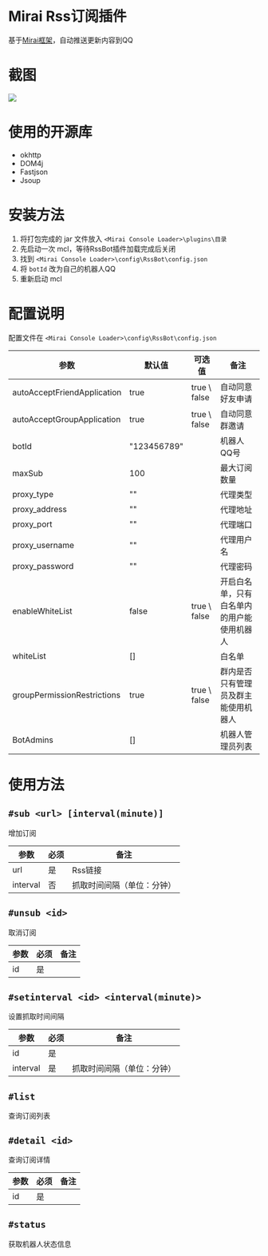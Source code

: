 # Mirai Rss订阅插件

基于[Mirai框架](https://github.com/mamoe/mirai)，自动推送更新内容到QQ

# 截图

![](https://pic.rmb.bdstatic.com/bjh/fe21f012edc545460c9e4e5a6414b0e4.png)

# 使用的开源库

- okhttp
- DOM4j
- Fastjson
- Jsoup

# 安装方法

1. 将打包完成的 jar 文件放入 `<Mirai Console Loader>\plugins\目录`
2. 先启动一次 mcl，等待RssBot插件加载完成后关闭
3. 找到 `<Mirai Console Loader>\config\RssBot\config.json`
4. 将 `botId` 改为自己的机器人QQ
5. 重新启动 mcl

# 配置说明

配置文件在 `<Mirai Console Loader>\config\RssBot\config.json`

| 参数                        | 默认值      | 可选值       | 备注                                       |
| --------------------------- | ----------- | ------------ | ------------------------------------------ |
| autoAcceptFriendApplication | true        | true \ false | 自动同意好友申请                           |
| autoAcceptGroupApplication  | true        | true \ false | 自动同意群邀请                             |
| botId                       | "123456789" |              | 机器人QQ号                                 |
| maxSub                      | 100         |              | 最大订阅数量                               |
| proxy_type                  | ""          |              | 代理类型                                   |
| proxy_address               | ""          |              | 代理地址                                   |
| proxy_port                  | ""          |              | 代理端口                                   |
| proxy_username              | ""          |              | 代理用户名                                 |
| proxy_password              | ""          |              | 代理密码                                   |
| enableWhiteList             | false       | true \ false | 开启白名单，只有白名单内的用户能使用机器人 |
| whiteList                   | []          |              | 白名单                                     |
| groupPermissionRestrictions | true        | true \ false | 群内是否只有管理员及群主能使用机器人       |
| BotAdmins                   | []          |              | 机器人管理员列表                             |

# 使用方法

## `#sub <url> [interval(minute)]`

增加订阅

| 参数     | 必须 | 备注                       |
| -------- | ---- | -------------------------- |
| url      | 是   | Rss链接                    |
| interval | 否   | 抓取时间间隔（单位：分钟） |

## `#unsub <id>`

取消订阅

| 参数     | 必须 | 备注                       |
| -------- | ---- | -------------------------- |
| id      | 是   |                     |

## `#setinterval <id> <interval(minute)>`

设置抓取时间间隔

| 参数     | 必须 | 备注                       |
| -------- | ---- | -------------------------- |
| id      | 是   |                    |
| interval | 是   | 抓取时间间隔（单位：分钟） |

## `#list`

查询订阅列表

## `#detail <id>`

查询订阅详情

| 参数     | 必须 | 备注                       |
| -------- | ---- | -------------------------- |
| id      | 是   |                     |

## `#status`

获取机器人状态信息